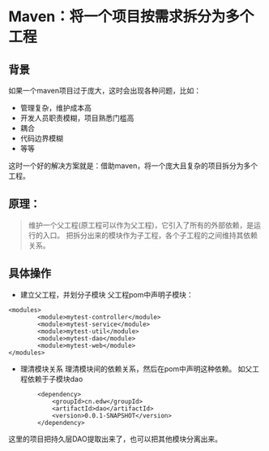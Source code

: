 # Maven：将一个项目按需求拆分为多个工程
## 背景
如果一个maven项目过于庞大，这时会出现各种问题，比如：
- 管理复杂，维护成本高
- 开发人员职责模糊，项目熟悉门槛高
- 耦合
- 代码边界模糊
- 等等

这时一个好的解决方案就是：借助maven，将一个庞大且复杂的项目拆分为多个工程。

## 原理：
>维护一个父工程(原工程可以作为父工程)，它引入了所有的外部依赖，是运行的入口。
>把拆分出来的模块作为子工程，各个子工程的之间维持其依赖关系。

## 具体操作
- 建立父工程，并划分子模块
父工程pom中声明子模块：
```
<modules>
        <module>mytest-controller</module>
        <module>mytest-service</module>
        <module>mytest-util</module>
        <module>mytest-dao</module>
        <module>mytest-web</module>
</modules>
```
- 理清模块关系
理清模块间的依赖关系，然后在pom中声明这种依赖。
如父工程依赖于子模块dao
```
        <dependency>
            <groupId>cn.edw</groupId>
            <artifactId>dao</artifactId>
            <version>0.0.1-SNAPSHOT</version>
        </dependency>
```

这里的项目把持久层DAO提取出来了，也可以把其他模块分离出来。



